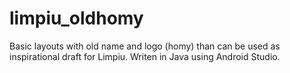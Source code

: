 # limpiu_oldhomy
Basic layouts with old name and logo (homy) than can be used as inspirational draft for Limpiu. Writen in Java using Android Studio.
